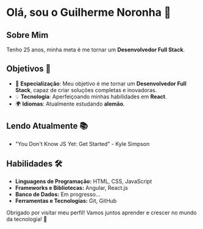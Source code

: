 # Olá, sou o Guilherme Noronha 👋

## Sobre Mim

Tenho 25 anos, minha meta é me tornar um **Desenvolvedor Full Stack**.

## Objetivos 🚀

- 🎯 **Especialização**: Meu objetivo é me tornar um **Desenvolvedor Full Stack**, capaz de criar soluções completas e inovadoras.
- 💡 **Tecnologia**: Aperfeiçoando minhas habilidades em **React**.
- 🌍 **Idiomas**: Atualmente estudando **alemão**.

## Lendo Atualmente 📚

- "You Don't Know JS Yet: Get Started" - Kyle Simpson  

## Habilidades 🛠️

- **Linguagens de Programação:** HTML, CSS, JavaScript
- **Frameworks e Bibliotecas:** Angular, React.js
- **Banco de Dados:** Em progresso...
- **Ferramentas e Tecnologias:** Git, GitHub

Obrigado por visitar meu perfil! Vamos juntos aprender e crescer no mundo da tecnologia! 🚀
